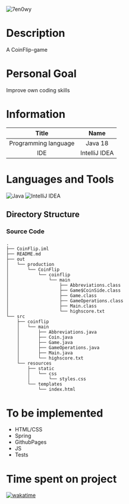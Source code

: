 ![7en0wy](https://user-images.githubusercontent.com/72759116/225460928-749e65b1-ccff-4bad-90e9-1e6faf21c52e.gif)

# Description
A CoinFlip-game

# Personal Goal
Improve own coding skills

# Information
|        Title         |     Name      | 
|:--------------------:|:-------------:|
| Programming language |   Java 18     | 
|         IDE          | IntelliJ IDEA | 

# Languages and Tools
![Java](https://img.shields.io/badge/java-%23ED8B00.svg?style=for-the-badge&logo=java&logoColor=white)
![IntelliJ IDEA](https://img.shields.io/badge/IntelliJIDEA-000000.svg?style=for-the-badge&logo=intellij-idea&logoColor=white)  

## Directory Structure
### Source Code
```
.
├── CoinFlip.iml
├── README.md
├── out
│   └── production
│       └── CoinFlip
│           └── coinflip
│               └── main
│                   ├── Abbreviations.class
│                   ├── Game$CoinSide.class
│                   ├── Game.class
│                   ├── GameOperations.class
│                   ├── Main.class
│                   └── highscore.txt
└── src
    ├── coinflip
    │   └── main
    │       ├── Abbreviations.java
    │       ├── Coin.java
    │       ├── Game.java
    │       ├── GameOperations.java
    │       ├── Main.java
    │       └── highscore.txt
    └── resources
        ├── static
        │   └── css
        │       └── styles.css
        └── templates
            └── index.html
```

# To be implemented
* HTML/CSS
* Spring
* GithubPages
* JS
* Tests

# Time spent on project
[![wakatime](https://wakatime.com/badge/user/d3f10ce3-5913-47b5-a908-6228fe4d4225/project/83f7df7b-9381-433c-af4e-6af9a493c13a.svg)](https://wakatime.com/badge/user/d3f10ce3-5913-47b5-a908-6228fe4d4225/project/83f7df7b-9381-433c-af4e-6af9a493c13a)
